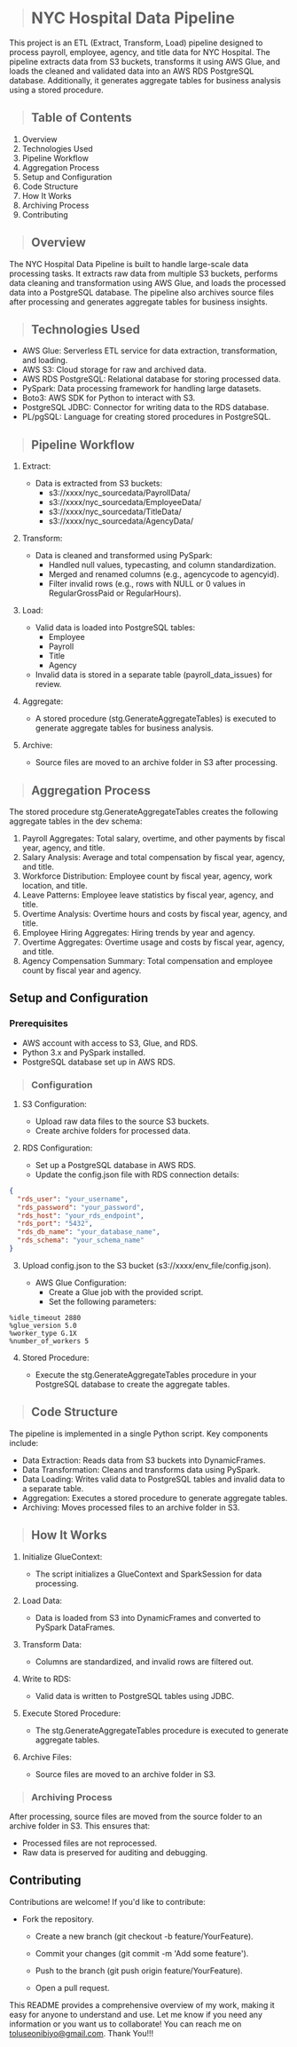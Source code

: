 ># NYC Hospital Data Pipeline
This project is an ETL (Extract, Transform, Load) pipeline designed to process payroll, employee, agency, and title data for NYC Hospital. The pipeline extracts data from S3 buckets, transforms it using AWS Glue, and loads the cleaned and validated data into an AWS RDS PostgreSQL database. Additionally, it generates aggregate tables for business analysis using a stored procedure.

>## Table of Contents
1. Overview
2. Technologies Used
3. Pipeline Workflow
4. Aggregation Process
5. Setup and Configuration
6. Code Structure
7. How It Works
8. Archiving Process
9. Contributing

>## Overview
The NYC Hospital Data Pipeline is built to handle large-scale data processing tasks. It extracts raw data from multiple S3 buckets, performs data cleaning and transformation using AWS Glue, and loads the processed data into a PostgreSQL database. The pipeline also archives source files after processing and generates aggregate tables for business insights.

>## Technologies Used
- AWS Glue: Serverless ETL service for data extraction, transformation, and loading.
- AWS S3: Cloud storage for raw and archived data.
- AWS RDS PostgreSQL: Relational database for storing processed data.
- PySpark: Data processing framework for handling large datasets.
- Boto3: AWS SDK for Python to interact with S3.
- PostgreSQL JDBC: Connector for writing data to the RDS database.
- PL/pgSQL: Language for creating stored procedures in PostgreSQL.

>## Pipeline Workflow

1. Extract:
    + Data is extracted from S3 buckets:
      + s3://xxxx/nyc_sourcedata/PayrollData/
      + s3://xxxx/nyc_sourcedata/EmployeeData/
      + s3://xxxx/nyc_sourcedata/TitleData/
      + s3://xxxx/nyc_sourcedata/AgencyData/

2. Transform:

    + Data is cleaned and transformed using PySpark:
      + Handled null values, typecasting, and column standardization.
      + Merged and renamed columns (e.g., agencycode to agencyid).
      + Filter invalid rows (e.g., rows with NULL or 0 values in RegularGrossPaid or RegularHours).

3. Load:

    + Valid data is loaded into PostgreSQL tables:
      - Employee
      - Payroll
      - Title
      - Agency
    + Invalid data is stored in a separate table (payroll_data_issues) for review.

4. Aggregate:
     + A stored procedure (stg.GenerateAggregateTables) is executed to generate aggregate tables for business analysis.
5. Archive:

    + Source files are moved to an archive folder in S3 after processing.

>## Aggregation Process
The stored procedure stg.GenerateAggregateTables creates the following aggregate tables in the dev schema:

1. Payroll Aggregates: Total salary, overtime, and other payments by fiscal year, agency, and title.
2. Salary Analysis: Average and total compensation by fiscal year, agency, and title.
3. Workforce Distribution: Employee count by fiscal year, agency, work location, and title.
4. Leave Patterns: Employee leave statistics by fiscal year, agency, and title.
5. Overtime Analysis: Overtime hours and costs by fiscal year, agency, and title.
6. Employee Hiring Aggregates: Hiring trends by year and agency.
7. Overtime Aggregates: Overtime usage and costs by fiscal year, agency, and title.
8. Agency Compensation Summary: Total compensation and employee count by fiscal year and agency.

## Setup and Configuration
### Prerequisites
  - AWS account with access to S3, Glue, and RDS.
  - Python 3.x and PySpark installed.
  - PostgreSQL database set up in AWS RDS.

>### Configuration
1. S3 Configuration:

    - Upload raw data files to the source S3 buckets.
    - Create archive folders for processed data.

2. RDS Configuration:

    - Set up a PostgreSQL database in AWS RDS.
    - Update the config.json file with RDS connection details:

```json
{
  "rds_user": "your_username",
  "rds_password": "your_password",
  "rds_host": "your_rds_endpoint",
  "rds_port": "5432",
  "rds_db_name": "your_database_name",
  "rds_schema": "your_schema_name"
}
```

3. Upload config.json to the S3 bucket (s3://xxxx/env_file/config.json).

    - AWS Glue Configuration:
      - Create a Glue job with the provided script.
      - Set the following parameters:
```
%idle_timeout 2880
%glue_version 5.0
%worker_type G.1X
%number_of_workers 5
```

4. Stored Procedure:

    + Execute the stg.GenerateAggregateTables procedure in your PostgreSQL database to create the aggregate tables.

>## Code Structure
The pipeline is implemented in a single Python script. Key components include:

  + Data Extraction: Reads data from S3 buckets into DynamicFrames.
  + Data Transformation: Cleans and transforms data using PySpark.
  + Data Loading: Writes valid data to PostgreSQL tables and invalid data to a separate table.
  + Aggregation: Executes a stored procedure to generate aggregate tables.
  + Archiving: Moves processed files to an archive folder in S3.

>## How It Works
1. Initialize GlueContext:

    - The script initializes a GlueContext and SparkSession for data processing.

2. Load Data:

    - Data is loaded from S3 into DynamicFrames and converted to PySpark DataFrames.

3. Transform Data:

    + Columns are standardized, and invalid rows are filtered out.

4. Write to RDS:

    + Valid data is written to PostgreSQL tables using JDBC.
  
5. Execute Stored Procedure:

    + The stg.GenerateAggregateTables procedure is executed to generate aggregate tables.

6. Archive Files:

    + Source files are moved to an archive folder in S3.

>### Archiving Process
After processing, source files are moved from the source folder to an archive folder in S3. This ensures that:

  + Processed files are not reprocessed.
  + Raw data is preserved for auditing and debugging.

## Contributing
Contributions are welcome! If you'd like to contribute:

  + Fork the repository.

      + Create a new branch (git checkout -b feature/YourFeature).

      + Commit your changes (git commit -m 'Add some feature').

      + Push to the branch (git push origin feature/YourFeature).

      + Open a pull request.

This README provides a comprehensive overview of my work, making it easy for anyone to understand and use. Let me know if you need any information or you want us to collaborate! You can reach me on toluseonibiyo@gmail.com. Thank You!!!
